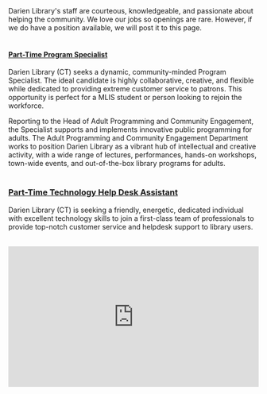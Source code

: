 <div class="row margin-bottom-30">
<div class="col-md-6">
Darien Library's staff are courteous, knowledgeable, and passionate about helping the community. We love our jobs so openings are rare. However, if we do have a position available, we will post it to this page. 
<br />
<br />

#### [Part-Time Program Specialist](/jobs-pt-programs "Part-Time Program Specialist")
Darien Library (CT) seeks a dynamic, community-minded Program Specialist. The ideal candidate is highly collaborative, creative, and flexible while dedicated to providing extreme customer service to patrons. This opportunity is perfect for a MLIS student or person looking to rejoin the workforce.
 
Reporting to the Head of Adult Programming and Community Engagement, the Specialist supports and implements innovative public programming for adults. The Adult Programming and Community Engagement Department works to position Darien Library as a vibrant hub of intellectual and creative activity, with a wide range of lectures, performances, hands-on workshops, town-wide events, and out-of-the-box library programs for adults.
<br />
<br />

### [Part-Time Technology Help Desk Assistant](/jobs-help-desk "Part-Time Technology Help Desk Assistant")
Darien Library (CT) is seeking a friendly, energetic, dedicated individual with excellent technology skills to join a first-class team of professionals to provide top-notch customer service and helpdesk support to library users. 
<br />
<br />

</div>
<div class="col-md-6">

<style>.embed-container { position: relative; padding-bottom: 56.25%; height: 0; overflow: hidden; max-width: 100%; } .embed-container iframe, .embed-container object, .embed-container embed { position: absolute; top: 0; left: 0; width: 100%; height: 100%; }</style><div class='embed-container'><iframe src='https://player.vimeo.com/video/168811222' frameborder='0' webkitAllowFullScreen mozallowfullscreen allowFullScreen></iframe></div>

</div>
</div>